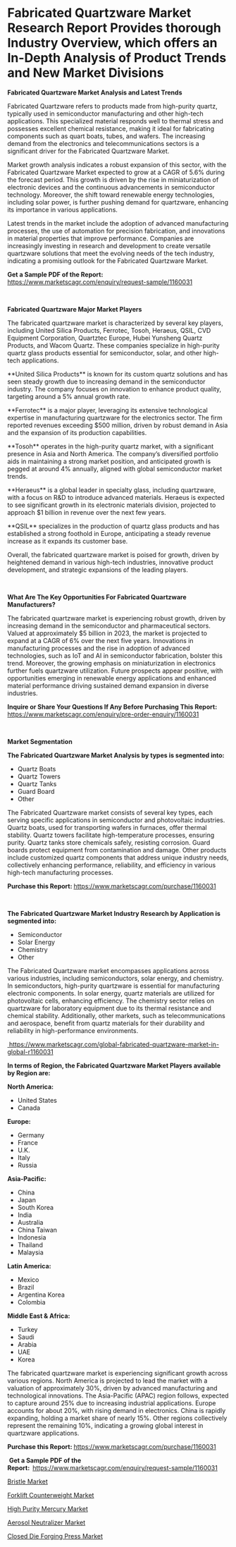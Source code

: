 <p><h1>Fabricated Quartzware Market Research Report Provides thorough Industry Overview, which offers an In-Depth Analysis of Product Trends and New Market Divisions</h1></p><p><strong>Fabricated Quartzware Market Analysis and Latest Trends</strong></p>
<p><p>Fabricated Quartzware refers to products made from high-purity quartz, typically used in semiconductor manufacturing and other high-tech applications. This specialized material responds well to thermal stress and possesses excellent chemical resistance, making it ideal for fabricating components such as quart boats, tubes, and wafers. The increasing demand from the electronics and telecommunications sectors is a significant driver for the Fabricated Quartzware Market.</p><p>Market growth analysis indicates a robust expansion of this sector, with the Fabricated Quartzware Market expected to grow at a CAGR of 5.6% during the forecast period. This growth is driven by the rise in miniaturization of electronic devices and the continuous advancements in semiconductor technology. Moreover, the shift toward renewable energy technologies, including solar power, is further pushing demand for quartzware, enhancing its importance in various applications.</p><p>Latest trends in the market include the adoption of advanced manufacturing processes, the use of automation for precision fabrication, and innovations in material properties that improve performance. Companies are increasingly investing in research and development to create versatile quartzware solutions that meet the evolving needs of the tech industry, indicating a promising outlook for the Fabricated Quartzware Market.</p></p>
<p><strong>Get a Sample PDF of the Report:&nbsp;</strong> <a href="https://www.marketscagr.com/enquiry/request-sample/1160031?utm_campaign=2003&utm_medium=2&utm_source=Github&utm_content=ia&utm_term=26122024&utm_id=fabricated-quartzware">https://www.marketscagr.com/enquiry/request-sample/1160031</a></p>
<p>&nbsp;</p>
<p><strong>Fabricated Quartzware Major Market Players</strong></p>
<p><p>The fabricated quartzware market is characterized by several key players, including United Silica Products, Ferrotec, Tosoh, Heraeus, QSIL, CVD Equipment Corporation, Quartztec Europe, Hubei Yunsheng Quartz Products, and Wacom Quartz. These companies specialize in high-purity quartz glass products essential for semiconductor, solar, and other high-tech applications.</p><p>**United Silica Products** is known for its custom quartz solutions and has seen steady growth due to increasing demand in the semiconductor industry. The company focuses on innovation to enhance product quality, targeting around a 5% annual growth rate.</p><p>**Ferrotec** is a major player, leveraging its extensive technological expertise in manufacturing quartzware for the electronics sector. The firm reported revenues exceeding $500 million, driven by robust demand in Asia and the expansion of its production capabilities.</p><p>**Tosoh** operates in the high-purity quartz market, with a significant presence in Asia and North America. The company’s diversified portfolio aids in maintaining a strong market position, and anticipated growth is pegged at around 4% annually, aligned with global semiconductor market trends.</p><p>**Heraeus** is a global leader in specialty glass, including quartzware, with a focus on R&D to introduce advanced materials. Heraeus is expected to see significant growth in its electronic materials division, projected to approach $1 billion in revenue over the next few years.</p><p>**QSIL** specializes in the production of quartz glass products and has established a strong foothold in Europe, anticipating a steady revenue increase as it expands its customer base.</p><p>Overall, the fabricated quartzware market is poised for growth, driven by heightened demand in various high-tech industries, innovative product development, and strategic expansions of the leading players.</p></p>
<p>&nbsp;</p>
<p><strong>What Are The Key Opportunities For Fabricated Quartzware Manufacturers?</strong></p>
<p><p>The fabricated quartzware market is experiencing robust growth, driven by increasing demand in the semiconductor and pharmaceutical sectors. Valued at approximately $5 billion in 2023, the market is projected to expand at a CAGR of 6% over the next five years. Innovations in manufacturing processes and the rise in adoption of advanced technologies, such as IoT and AI in semiconductor fabrication, bolster this trend. Moreover, the growing emphasis on miniaturization in electronics further fuels quartzware utilization. Future prospects appear positive, with opportunities emerging in renewable energy applications and enhanced material performance driving sustained demand expansion in diverse industries.</p></p>
<p><strong>Inquire or Share Your Questions If Any Before Purchasing This Report:</strong> <a href="https://www.marketscagr.com/enquiry/pre-order-enquiry/1160031?utm_campaign=2003&utm_medium=2&utm_source=Github&utm_content=ia&utm_term=26122024&utm_id=fabricated-quartzware">https://www.marketscagr.com/enquiry/pre-order-enquiry/1160031</a></p>
<p>&nbsp;</p>
<p><strong>Market Segmentation</strong></p>
<p><strong>The Fabricated Quartzware Market Analysis by types is segmented into:</strong></p>
<p><ul><li>Quartz Boats</li><li>Quartz Towers</li><li>Quartz Tanks</li><li>Guard Board</li><li>Other</li></ul></p>
<p><p>The Fabricated Quartzware market consists of several key types, each serving specific applications in semiconductor and photovoltaic industries. Quartz boats, used for transporting wafers in furnaces, offer thermal stability. Quartz towers facilitate high-temperature processes, ensuring purity. Quartz tanks store chemicals safely, resisting corrosion. Guard boards protect equipment from contamination and damage. Other products include customized quartz components that address unique industry needs, collectively enhancing performance, reliability, and efficiency in various high-tech manufacturing processes.</p></p>
<p><strong>Purchase this Report:&nbsp;</strong><a href="https://www.marketscagr.com/purchase/1160031?utm_campaign=2003&utm_medium=2&utm_source=Github&utm_content=ia&utm_term=26122024&utm_id=fabricated-quartzware">https://www.marketscagr.com/purchase/1160031</a></p>
<p>&nbsp;</p>
<p><strong>The Fabricated Quartzware Market Industry Research by Application is segmented into:</strong></p>
<p><ul><li>Semiconductor</li><li>Solar Energy</li><li>Chemistry</li><li>Other</li></ul></p>
<p><p>The Fabricated Quartzware market encompasses applications across various industries, including semiconductors, solar energy, and chemistry. In semiconductors, high-purity quartzware is essential for manufacturing electronic components. In solar energy, quartz materials are utilized for photovoltaic cells, enhancing efficiency. The chemistry sector relies on quartzware for laboratory equipment due to its thermal resistance and chemical stability. Additionally, other markets, such as telecommunications and aerospace, benefit from quartz materials for their durability and reliability in high-performance environments.</p></p>
<p><a href="https://www.marketscagr.com/global-fabricated-quartzware-market-in-global-r1160031?utm_campaign=2003&utm_medium=2&utm_source=Github&utm_content=ia&utm_term=26122024&utm_id=fabricated-quartzware">&nbsp;https://www.marketscagr.com/global-fabricated-quartzware-market-in-global-r1160031</a></p>
<p><strong>In terms of Region, the Fabricated Quartzware Market Players available by Region are:</strong></p>
<p>
    <p> <strong> North America: </strong>
        <ul>
            <li>United States</li>
            <li>Canada</li>
        </ul>
        </p> 
    <p> <strong> Europe: </strong>
        <ul>
            <li>Germany</li>
            <li>France</li>
            <li>U.K.</li>
            <li>Italy</li>
            <li>Russia</li>
        </ul>
        </p> 
    <p> <strong> Asia-Pacific: </strong>
        <ul>
            <li>China</li>
            <li>Japan</li>
            <li>South Korea</li>
            <li>India</li>
            <li>Australia</li>
            <li>China Taiwan</li>
            <li>Indonesia</li>
            <li>Thailand</li>
            <li>Malaysia</li>
        </ul>
        </p> 
    <p> <strong> Latin America: </strong>
        <ul>
            <li>Mexico</li>
            <li>Brazil</li>
            <li>Argentina Korea</li>
            <li>Colombia</li>
        </ul>
        </p> 
    <p> <strong> Middle East & Africa: </strong>
        <ul>
            <li>Turkey</li>
            <li>Saudi</li>
            <li>Arabia</li>
            <li>UAE</li>
            <li>Korea</li>
        </ul>
    </p>
    </p>
<p><p>The fabricated quartzware market is experiencing significant growth across various regions. North America is projected to lead the market with a valuation of approximately 30%, driven by advanced manufacturing and technological innovations. The Asia-Pacific (APAC) region follows, expected to capture around 25% due to increasing industrial applications. Europe accounts for about 20%, with rising demand in electronics. China is rapidly expanding, holding a market share of nearly 15%. Other regions collectively represent the remaining 10%, indicating a growing global interest in quartzware applications.</p></p>
<p><strong>Purchase this Report: </strong><a href="https://www.marketscagr.com/purchase/1160031?utm_campaign=2003&utm_medium=2&utm_source=Github&utm_content=ia&utm_term=26122024&utm_id=fabricated-quartzware">https://www.marketscagr.com/purchase/1160031</a></p>
<p>&nbsp;<strong>Get a Sample PDF of the Report:&nbsp;&nbsp;</strong><a href="https://www.marketscagr.com/enquiry/request-sample/1160031?utm_campaign=2003&utm_medium=2&utm_source=Github&utm_content=ia&utm_term=26122024&utm_id=fabricated-quartzware">https://www.marketscagr.com/enquiry/request-sample/1160031</a></p>
<p><strong></strong></p>
<p><p><a href="https://www.linkedin.com/pulse/bristle-market-size-forecast-from-2024-2031-growth-factors-global-ld6ef?utm_campaign=2003&utm_medium=2&utm_source=Github&utm_content=ia&utm_term=26122024&utm_id=fabricated-quartzware">Bristle Market</a></p><p><a href="https://www.linkedin.com/pulse/scope-trends-forklift-counterweight-market-latest-dynamics-future-d3iuf?utm_campaign=2003&utm_medium=2&utm_source=Github&utm_content=ia&utm_term=26122024&utm_id=fabricated-quartzware">Forklift Counterweight Market</a></p><p><a href="https://www.linkedin.com/pulse/high-purity-mercury-market-global-analysis-trends-forecasts-2vpof?utm_campaign=2003&utm_medium=2&utm_source=Github&utm_content=ia&utm_term=26122024&utm_id=fabricated-quartzware">High Purity Mercury Market</a></p><p><a href="https://www.linkedin.com/pulse/projected-revenue-growth-aerosol-neutralizer-market-12-cagr-2024-4k3zf?utm_campaign=2003&utm_medium=2&utm_source=Github&utm_content=ia&utm_term=26122024&utm_id=fabricated-quartzware">Aerosol Neutralizer Market</a></p><p><a href="https://www.linkedin.com/pulse/future-trends-competition-closed-die-forging-press-market-sitjf?utm_campaign=2003&utm_medium=2&utm_source=Github&utm_content=ia&utm_term=26122024&utm_id=fabricated-quartzware">Closed Die Forging Press Market</a></p></p>